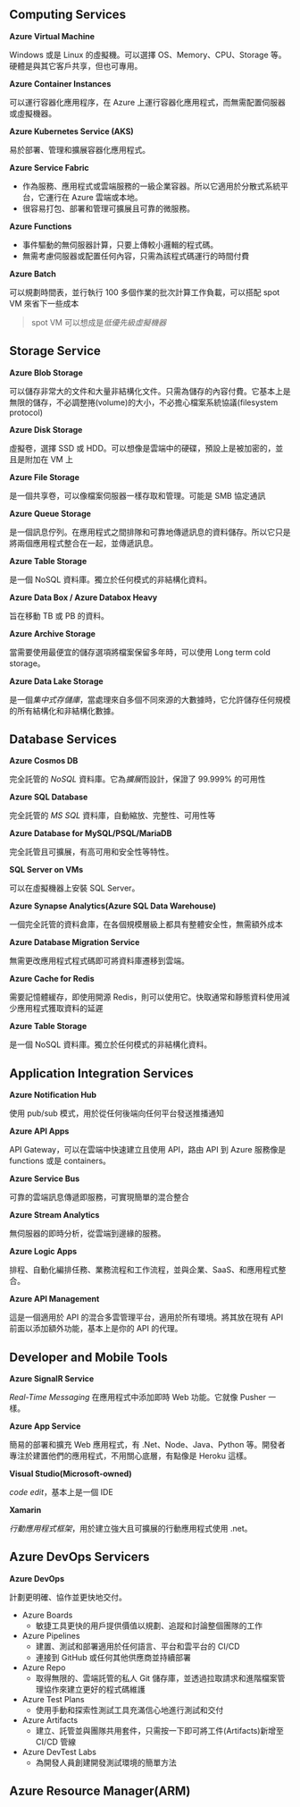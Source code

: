 ## Computing Services

**Azure Virtual Machine**

Windows 或是 Linux 的虛擬機。可以選擇 OS、Memory、CPU、Storage 等。硬體是與其它客戶共享，但也可專用。

**Azure Container Instances**

可以運行容器化應用程序，在 Azure 上運行容器化應用程式，而無需配置伺服器或虛擬機器。

**Azure Kubernetes Service (AKS)**

易於部署、管理和擴展容器化應用程式。

**Azure Service Fabric**

- 作為服務、應用程式或雲端服務的一級企業容器。所以它適用於分散式系統平台，它運行在 Azure 雲端或本地。
- 很容易打包、部署和管理可擴展且可靠的微服務。

**Azure Functions**
- 事件驅動的無伺服器計算，只要上傳較小邏輯的程式碼。
- 無需考慮伺服器或配置任何內容，只需為該程式碼運行的時間付費

**Azure Batch**
  
可以規劃時間表，並行執行 100 多個作業的批次計算工作負載，可以搭配 spot VM 來省下一些成本

>spot VM 可以想成是*低優先級虛擬機器*


## Storage Service

**Azure Blob Storage**

可以儲存非常大的文件和大量非結構化文件。只需為儲存的內容付費。它基本上是無限的儲存，不必調整捲(volume)的大小，不必擔心檔案系統協議(filesystem protocol)

**Azure Disk Storage**

虛擬卷，選擇 SSD 或 HDD。可以想像是雲端中的硬碟，預設上是被加密的，並且是附加在 VM 上

**Azure File Storage**

是一個共享卷，可以像檔案伺服器一樣存取和管理。可能是 SMB 協定通訊

**Azure Queue Storage**

是一個訊息佇列。在應用程式之間排隊和可靠地傳遞訊息的資料儲存。所以它只是將兩個應用程式整合在一起，並傳遞訊息。

**Azure Table Storage**

是一個 NoSQL 資料庫。獨立於任何模式的非結構化資料。

**Azure Data Box / Azure Databox Heavy**

旨在移動 TB 或 PB 的資料。

**Azure Archive Storage**

當需要使用最便宜的儲存選項將檔案保留多年時，可以使用 Long term cold storage。

**Azure Data Lake Storage**

是一個*集中式存儲庫*，當處理來自多個不同來源的大數據時，它允許儲存任何規模的所有結構化和非結構化數據。

## Database Services

**Azure Cosmos DB**

完全託管的 *NoSQL* 資料庫。它為*擴展*而設計，保證了 99.999% 的可用性

**Azure SQL Database**

完全託管的 *MS SQL* 資料庫，自動縮放、完整性、可用性等

**Azure Database for MySQL/PSQL/MariaDB**

完全託管且可擴展，有高可用和安全性等特性。

**SQL Server on VMs**

可以在虛擬機器上安裝 SQL Server。

**Azure Synapse Analytics(Azure SQL Data Warehouse)**

一個完全託管的資料倉庫，在各個規模層級上都具有整體安全性，無需額外成本

**Azure Database Migration Service**

無需更改應用程式程式碼即可將資料庫遷移到雲端。 

**Azure Cache for Redis**

需要記憶體緩存，即使用開源 Redis，則可以使用它。快取通常和靜態資料使用減少應用程式獲取資料的延遲

**Azure Table Storage**

是一個 NoSQL 資料庫。獨立於任何模式的非結構化資料。


## Application Integration Services

**Azure Notification Hub**

使用 pub/sub 模式，用於從任何後端向任何平台發送推播通知

**Azure API Apps**

API Gateway，可以在雲端中快速建立且使用 API，路由 API 到 Azure 服務像是 functions 或是 containers。

**Azure Service Bus**

可靠的雲端訊息傳遞即服務，可實現簡單的混合整合

**Azure Stream Analytics**

無伺服器的即時分析，從雲端到邊緣的服務。

**Azure Logic Apps**

排程、自動化編排任務、業務流程和工作流程，並與企業、SaaS、和應用程式整合。

**Azure API Management**

這是一個適用於 API 的混合多雲管理平台，適用於所有環境。將其放在現有 API 前面以添加額外功能，基本上是你的 API 的代理。

## Developer and Mobile Tools

**Azure SignalR Service**

*Real-Time Messaging* 在應用程式中添加即時 Web 功能。它就像 Pusher 一樣。


**Azure App Service**

簡易的部署和擴充 Web 應用程式，有 .Net、Node、Java、Python 等。開發者專注於建置他們的應用程式，不用關心底層，有點像是 Heroku 這樣。

**Visual Studio(Microsoft-owned)**

*code edit*，基本上是一個 IDE

**Xamarin**

*行動應用程式框架*，用於建立強大且可擴展的行動應用程式使用 .net。

## Azure DevOps Servicers

**Azure DevOps**

計劃更明確、協作並更快地交付。

- Azure Boards
  - 敏捷工具更快的用戶提供價值以規劃、追蹤和討論整個團隊的工作
- Azure Pipelines
  - 建置、測試和部署適用於任何語言、平台和雲平台的 CI/CD
  - 連接到 GitHub 或任何其他供應商並持續部署
- Azure Repo
  - 取得無限的、雲端託管的私人 Git 儲存庫，並透過拉取請求和進階檔案管理協作來建立更好的程式碼維護
- Azure Test Plans
  - 使用手動和探索性測試工具充滿信心地進行測試和交付
- Azure Artifacts
  - 建立、託管並與團隊共用套件，只需按一下即可將工件(Artifacts)新增至 CI/CD 管線
- Azure DevTest Labs
  - 為開發人員創建開發測試環境的簡單方法
 
## Azure Resource Manager(ARM) 
